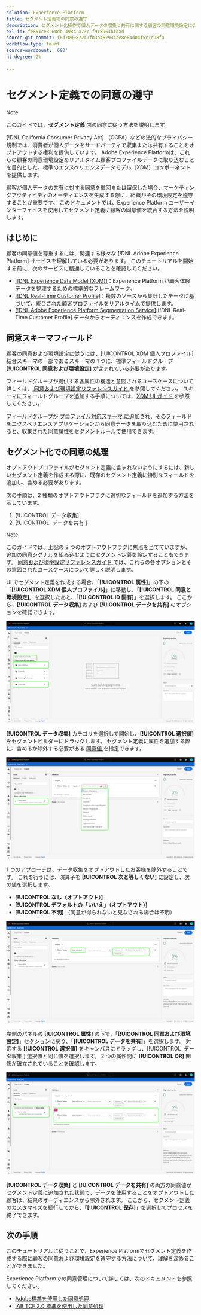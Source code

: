 ```yaml
---
solution: Experience Platform
title: セグメント定義での同意の遵守
description: セグメント化操作で個人データの収集と共有に関する顧客の同意環境設定に従う方法を説明します。
exl-id: fe851ce3-60db-4984-a73c-f9c5964bfbad
source-git-commit: f6d700087241fb3a467934ae8e64d04f5c1d98fa
workflow-type: tm+mt
source-wordcount: '680'
ht-degree: 2%

---
```


# セグメント定義での同意の遵守

>[!NOTE]
>
>このガイドでは、**セグメント定義** 内の同意に従う方法を説明します。

[!DNL California Consumer Privacy Act] （CCPA）などの法的なプライバシー規制では、消費者が個人データをサードパーティで収集または共有することをオプトアウトする権利を提供しています。 Adobe Experience Platformは、これらの顧客の同意環境設定をリアルタイム顧客プロファイルデータに取り込むことを目的とした、標準のエクスペリエンスデータモデル（XDM）コンポーネントを提供します。

顧客が個人データの共有に対する同意を撤回または留保した場合、マーケティングアクティビティのオーディエンスを生成する際に、組織がその環境設定を遵守することが重要です。 このドキュメントでは、Experience Platform ユーザーインターフェイスを使用してセグメント定義に顧客の同意値を統合する方法を説明します。

## はじめに

顧客の同意値を尊重するには、関連する様々な [!DNL Adobe Experience Platform] サービスを理解している必要があります。 このチュートリアルを開始する前に、次のサービスに精通していることを確認してください。

* [[!DNL Experience Data Model (XDM)]](../../xdm/home.md)：Experience Platform が顧客体験データを整理するための標準的なフレームワーク。
* [[!DNL Real-Time Customer Profile]](../../profile/home.md)：複数のソースから集計したデータに基づいて、統合された顧客プロファイルをリアルタイムで提供します。
* [[!DNL Adobe Experience Platform Segmentation Service]](../home.md):[!DNL Real-Time Customer Profile] データからオーディエンスを作成できます。

## 同意スキーマフィールド

顧客の同意および環境設定に従うには、[!UICONTROL XDM 個人プロファイル &#x200B;] 結合スキーマの一部であるスキーマの 1 つに、標準フィールドグループ **[!UICONTROL 同意および環境設定]** が含まれている必要があります。

フィールドグループが提供する各属性の構造と意図されるユースケースについて詳しくは、[ 同意および環境設定リファレンスガイド ](../../xdm/field-groups/profile/consents.md) を参照してください。 スキーマにフィールドグループを追加する手順については、[XDM UI ガイド ](../../xdm/ui/resources/schemas.md#add-field-groups) を参照してください。

フィールドグループが [ プロファイル対応スキーマ ](../../xdm/ui/resources/schemas.md#profile) に追加され、そのフィールドをエクスペリエンスアプリケーションから同意データを取り込むために使用されると、収集された同意属性をセグメントルールで使用できます。

## セグメント化での同意の処理

オプトアウトプロファイルがセグメント定義に含まれないようにするには、新しいセグメント定義を作成する際に、既存のセグメント定義に特別なフィールドを追加し、含める必要があります。

次の手順は、2 種類のオプトアウトフラグに適切なフィールドを追加する方法を示しています。

1. [!UICONTROL データ収集]
1. [!UICONTROL &#x200B; データを共有 &#x200B;]

>[!NOTE]
>
>このガイドでは、上記の 2 つのオプトアウトフラグに焦点を当てていますが、追加の同意シグナルを組み込むようにセグメント定義を設定することもできます。 [ 同意および環境設定リファレンスガイド ](../../xdm/field-groups/profile/consents.md) では、これらの各オプションとその意図されたユースケースについて詳しく説明します。

UI でセグメント定義を作成する場合、「**[!UICONTROL 属性]**」の下の「**[!UICONTROL XDM 個人プロファイル]**」に移動し、「**[!UICONTROL 同意と環境設定]**」を選択したあと、「**[!UICONTROL ID 固有]**」を選択します。 ここから、**[!UICONTROL データ収集]** および **[!UICONTROL データを共有]** のオプションを確認できます。

![](../images/tutorials/opt-outs/consents.png)

**[!UICONTROL データ収集]** カテゴリを選択して開始し、**[!UICONTROL 選択値]** をセグメントビルダーにドラッグします。 セグメント定義に属性を追加する際に、含めるか除外する必要がある [ 同意値 ](../../xdm/field-groups/profile/consents.md#choice-values) を指定できます。

![](../images/tutorials/opt-outs/consent-values.png)

1 つのアプローチは、データ収集をオプトアウトしたお客様を除外することです。 これを行うには、演算子を **[!UICONTROL 次と等しくない]** に設定し、次の値を選択します。

* **[!UICONTROL なし（オプトアウト）]**
* **[!UICONTROL デフォルトの「いいえ」（オプトアウト）]**
* **[!UICONTROL 不明]** （同意が得られないと見なされる場合は不明）

![](../images/tutorials/opt-outs/collect.png)

左側のパネルの **[!UICONTROL 属性]** の下で、「**[!UICONTROL 同意および環境設定]**」セクションに戻り、「**[!UICONTROL データを共有]**」を選択します。 対応する **[!UICONTROL 選択値]** をキャンバスにドラッグし、[!UICONTROL &#x200B; データ収集 &#x200B;] 選択値と同じ値を選択します。 2 つの属性間に **[!UICONTROL OR]** 関係が確立されていることを確認します。

![](../images/tutorials/opt-outs/share.png)

**[!UICONTROL データ収集]** と **[!UICONTROL データを共有]** の両方の同意値がセグメント定義に追加された状態で、データを使用することをオプトアウトした顧客は、結果のオーディエンスから除外されます。 ここから、セグメント定義のカスタマイズを続行してから、「**[!UICONTROL 保存]**」を選択してプロセスを終了できます。

## 次の手順

このチュートリアルに従うことで、Experience Platformでセグメント定義を作成する際に顧客の同意および環境設定を遵守する方法について、理解を深めることができました。

Experience Platformでの同意管理について詳しくは、次のドキュメントを参照してください。

* [Adobe標準を使用した同意処理](../../landing/governance-privacy-security/consent/adobe/overview.md)
* [IAB TCF 2.0 標準を使用した同意処理](../../landing/governance-privacy-security/consent/iab/overview.md)